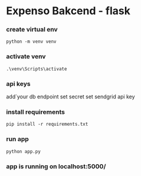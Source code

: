 # Expenso Bakcend - flask

### create virtual env

``` python -m venv venv ```

### activate venv

``` .\venv\Scripts\activate ```
### api keys
  add`your db endpoint
  set secret 
  set sendgrid api key 
### install requirements

``` pip install -r requirements.txt ```

### run app

``` python app.py ```
 
### app is running on localhost:5000/
